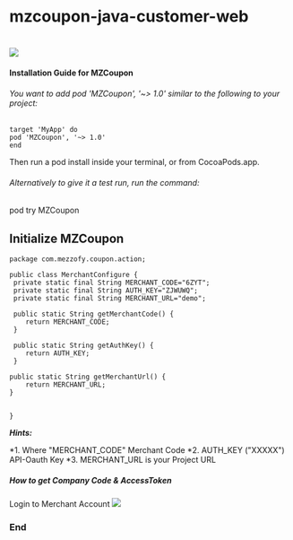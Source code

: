 # mzcoupon-java-customer-web

# 

![](http://www.mezzofy.com/images/logoz.png)


#### Installation Guide for MZCoupon
###### You want to add pod 'MZCoupon', '~> 1.0' similar to the following to your project:

``` objc
target 'MyApp' do
pod 'MZCoupon', '~> 1.0'
end
```
Then run a pod install inside your terminal, or from CocoaPods.app.

###### Alternatively to give it a test run, run the command:

pod try MZCoupon
## Initialize MZCoupon
``` objc
package com.mezzofy.coupon.action;

public class MerchantConfigure {
 private static final String MERCHANT_CODE="6ZYT";
 private static final String AUTH_KEY="ZJWUWQ";
 private static final String MERCHANT_URL="demo";

 public static String getMerchantCode() {
	return MERCHANT_CODE;
 }

 public static String getAuthKey() {
	return AUTH_KEY;
 }

public static String getMerchantUrl() {
	return MERCHANT_URL;
}

 
}

```
***Hints:*** 

*1. Where "MERCHANT_CODE" Merchant Code
*2. AUTH_KEY ("XXXXX") API-Oauth Key
*3. MERCHANT_URL is your Project URL


##### How to get Company Code & AccessToken
Login to Merchant Account 
![](https://s3-ap-southeast-1.amazonaws.com/mzcouponuat/email/merchant_profile.jpg)

### End
